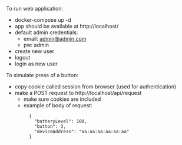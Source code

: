 To run web application:
- docker-compose up -d
- app should be available at http://localhost/
- default admin credentials:
  - email: admin@admin.com
  - pw: admin
- create new user
- logout
- login as new user

To simulate press of a button:
- copy cookie called session from browser (used for authentication)
- make a POST request to http://localhost/api/request
  - make sure cookies are included
  - example of body of request: 
    ```
      {
        "batteryLevel": 100,
        "button": 3,
        "deviceAddress": "aa:aa:aa:aa:aa:aa"
      }
    ```